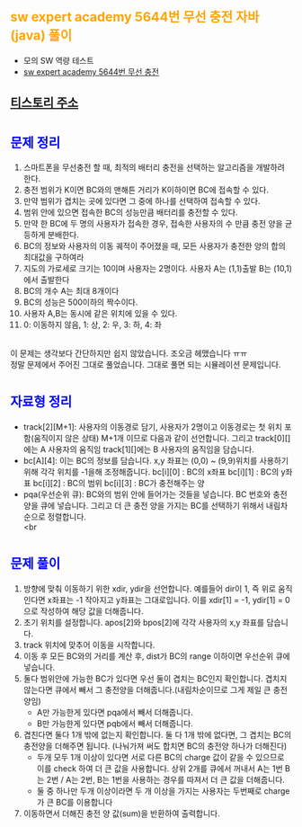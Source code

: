 # <span style="color:orange; font-size:17pt; font-weight:bold">sw expert academy 5644번 무선 충전 자바(java)  풀이</span>
- 모의 SW 역량 테스트
- [sw expert academy 5644번 무선 충전](https://swexpertacademy.com/main/code/problem/problemDetail.do?contestProbId=AWXRDL1aeugDFAUo&categoryId=AWXRDL1aeugDFAUo&categoryType=CODE)

## [티스토리 주소](https://hoho325.tistory.com/)

# <span style="color:blue; font-size:17pt; font-weight:bold">문제 정리</span>
1. 스마트폰을 무선충전 할 때, 최적의 배터리 충전을 선택하는 알고리즘을 개발하려 한다.
2. 충전 범위가 K이면 BC와의 맨해튼 거리가 K이하이면 BC에 접속할 수 있다.
3. 만약 범위가 겹치는 곳에 있다면 그 중에 하나를 선택하여 접속할 수 있다.
4. 범위 안에 있으면 접속한 BC의 성능만큼 배터리를 충전할 수 있다.
5. 만약 한 BC에 두 명의 사용자가 접속한 경우, 접속한 사용자의 수 만큼 충전 양을 균등하게 분배한다.
6. BC의 정보와 사용자의 이동 궤적이 주어졌을 때, 모든 사용자가 충전한 양의 합의 최대값을 구하여라
7. 지도의 가로세로 크기는 10이며 사용자는 2명이다. 사용자 A는 (1,1)출발 B는 (10,1)에서 출발한다
8. BC의 개수 A는 최대 8개이다
9. BC의 성능은 500이하의 짝수이다.
10. 사용자 A,B는 동시에 같은 위치에 있을 수 있다.
11. 0: 이동하지 않음, 1: 상, 2: 우, 3: 하, 4: 좌
<br><br>

이 문제는 생각보다 간단하지만 쉽지 않았습니다. 조오금 헤맸습니다 ㅠㅠ  
정말 문제에서 주어진 그대로 풀었습니다. 그대로 풀면 되는 시뮬레이션 문제입니다.  

# <span style="color:blue; font-size:17pt; font-weight:bold">자료형 정리</span>
* track[2][M+1]: 사용자의 이동경로 담기, 사용자가 2명이고 이동경로는 첫 위치 포함(움직이지 않은 상태) M+1개 이므로 다음과 같이 선언합니다.
    그리고 track[0][]에는 A 사용자의 움직임
    track[1][]에는 B 사용자의 움직임을 담습니다.
* bc[A][4]: 이는 BC의 정보를 담습니다. x,y 좌표는 (0,0) ~ (9,9)위치를 사용하기 위해 각각 위치를 -1을해 조정해줍니다.
    bc[i][0] : BC의 x좌표
    bc[i][1] : BC의 y좌표
    bc[i][2] : BC의 범위
    bc[i][3] : BC가 충전해주는 양
* pqa(우선순위 큐): BC와의 범위 안에 들어가는 것들을 넣습니다. BC 번호와 충전 양을 큐에 넣습니다. 그리고 더 큰 충전 양을 가지는 BC를 선택하기 위해서 내림차순으로 정렬합니다.
<br><br

# <span style="color:blue; font-size:17pt; font-weight:bold">문제 풀이</span>
1. 방향에 맞춰 이동하기 위한 xdir, ydir을 선언합니다. 예를들어 dir이 1, 즉 위로 움직인다면 x좌표는 -1 작아지고 y좌표는 그대로입니다. 이를
    xdir[1] = -1, ydir[1] = 0으로 작성하여 해당 값을 더해줍니다.
2. 초기 위치를 설정합니다. apos[2]와 bpos[2]에 각각 사용자의 x,y 좌표를 담습니다.
3. track 위치에 맞추어 이동을 시작합니다.
4. 이동 후 모든 BC와의 거리를 계산 후, dist가 BC의 range 이하이면 우선순위 큐에 넣습니다.
5. 둘다 범위안에 가능한 BC가 있다면 우선 둘이 겹치는 BC인지 확인합니다. 겹치지 않는다면 큐에서 빼서 그 충전양을 더해줍니다.(내림차순이므로 그게 제일 큰 충전양임)
    - A만 가능한게 있다면 pqa에서 빼서 더해줍니다.
    - B만 가능한게 있다면 pqb에서 빼서 더해줍니다.
6. 겹친다면 둘다 1개 밖에 없는지 확인합니다. 둘 다 1개 밖에 없다면, 그 겹치는 BC의 충전양을 더해주면 됩니다. (나눠가져 써도 합치면 BC의 충전양 하나가 더해진다)
    - 두개 모두 1개 이상이 있다면 서로 다른 BC의 charge 값이 같을 수 있으므로 이를 check 하여 더 큰 값을 사용합니다. 상위 2개를 큐에서 꺼내서 A는 1번 B는 2번 / A는 2번, B는 1번을 사용하는 경우를 따져서 더 큰 값을 더해줍니다.
    - 둘 중 하나만 두개 이상이라면 두 개 이상을 가지는 사용자는 두번째로 charge가 큰 BC를 이용합니다
7. 이동하면서 더해진 충전 양 값(sum)을 반환하여 출력합니다.